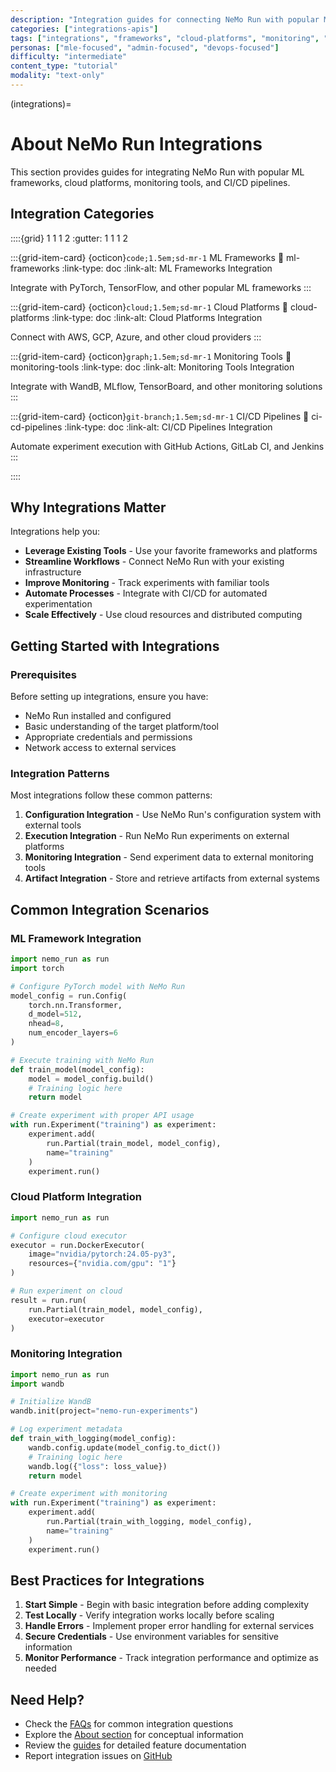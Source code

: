 ```yaml
---
description: "Integration guides for connecting NeMo Run with popular ML frameworks, cloud platforms, and tools."
categories: ["integrations-apis"]
tags: ["integrations", "frameworks", "cloud-platforms", "monitoring", "ci-cd"]
personas: ["mle-focused", "admin-focused", "devops-focused"]
difficulty: "intermediate"
content_type: "tutorial"
modality: "text-only"
---
```


(integrations)=

# About NeMo Run Integrations

This section provides guides for integrating NeMo Run with popular ML frameworks, cloud platforms, monitoring tools, and CI/CD pipelines.

## Integration Categories

::::{grid} 1 1 1 2
:gutter: 1 1 1 2

:::{grid-item-card} {octicon}`code;1.5em;sd-mr-1` ML Frameworks
:link: ml-frameworks
:link-type: doc
:link-alt: ML Frameworks Integration

Integrate with PyTorch, TensorFlow, and other popular ML frameworks
:::

:::{grid-item-card} {octicon}`cloud;1.5em;sd-mr-1` Cloud Platforms
:link: cloud-platforms
:link-type: doc
:link-alt: Cloud Platforms Integration

Connect with AWS, GCP, Azure, and other cloud providers
:::

:::{grid-item-card} {octicon}`graph;1.5em;sd-mr-1` Monitoring Tools
:link: monitoring-tools
:link-type: doc
:link-alt: Monitoring Tools Integration

Integrate with WandB, MLflow, TensorBoard, and other monitoring solutions
:::

:::{grid-item-card} {octicon}`git-branch;1.5em;sd-mr-1` CI/CD Pipelines
:link: ci-cd-pipelines
:link-type: doc
:link-alt: CI/CD Pipelines Integration

Automate experiment execution with GitHub Actions, GitLab CI, and Jenkins
:::

::::

## Why Integrations Matter

Integrations help you:

- **Leverage Existing Tools** - Use your favorite frameworks and platforms
- **Streamline Workflows** - Connect NeMo Run with your existing infrastructure
- **Improve Monitoring** - Track experiments with familiar tools
- **Automate Processes** - Integrate with CI/CD for automated experimentation
- **Scale Effectively** - Use cloud resources and distributed computing

## Getting Started with Integrations

### Prerequisites

Before setting up integrations, ensure you have:

- NeMo Run installed and configured
- Basic understanding of the target platform/tool
- Appropriate credentials and permissions
- Network access to external services

### Integration Patterns

Most integrations follow these common patterns:

1. **Configuration Integration** - Use NeMo Run's configuration system with external tools
2. **Execution Integration** - Run NeMo Run experiments on external platforms
3. **Monitoring Integration** - Send experiment data to external monitoring tools
4. **Artifact Integration** - Store and retrieve artifacts from external systems

## Common Integration Scenarios

### ML Framework Integration
```python
import nemo_run as run
import torch

# Configure PyTorch model with NeMo Run
model_config = run.Config(
    torch.nn.Transformer,
    d_model=512,
    nhead=8,
    num_encoder_layers=6
)

# Execute training with NeMo Run
def train_model(model_config):
    model = model_config.build()
    # Training logic here
    return model

# Create experiment with proper API usage
with run.Experiment("training") as experiment:
    experiment.add(
        run.Partial(train_model, model_config),
        name="training"
    )
    experiment.run()
```

### Cloud Platform Integration
```python
import nemo_run as run

# Configure cloud executor
executor = run.DockerExecutor(
    image="nvidia/pytorch:24.05-py3",
    resources={"nvidia.com/gpu": "1"}
)

# Run experiment on cloud
result = run.run(
    run.Partial(train_model, model_config),
    executor=executor
)
```

### Monitoring Integration
```python
import nemo_run as run
import wandb

# Initialize WandB
wandb.init(project="nemo-run-experiments")

# Log experiment metadata
def train_with_logging(model_config):
    wandb.config.update(model_config.to_dict())
    # Training logic here
    wandb.log({"loss": loss_value})
    return model

# Create experiment with monitoring
with run.Experiment("training") as experiment:
    experiment.add(
        run.Partial(train_with_logging, model_config),
        name="training"
    )
    experiment.run()
```

## Best Practices for Integrations

1. **Start Simple** - Begin with basic integration before adding complexity
2. **Test Locally** - Verify integration works locally before scaling
3. **Handle Errors** - Implement proper error handling for external services
4. **Secure Credentials** - Use environment variables for sensitive information
5. **Monitor Performance** - Track integration performance and optimize as needed

## Need Help?

- Check the [FAQs](../reference/faqs) for common integration questions
- Explore the [About section](../about/index) for conceptual information
- Review the [guides](../guides/index) for detailed feature documentation
- Report integration issues on [GitHub](https://github.com/NVIDIA-NeMo/Run/issues)
